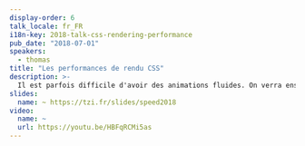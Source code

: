 ```yaml
---
display-order: 6
talk_locale: fr_FR
i18n-key: 2018-talk-css-rendering-performance
pub_date: "2018-07-01"
speakers:
  - thomas
title: "Les performances de rendu CSS"
description: >-
  Il est parfois difficile d'avoir des animations fluides. On verra ensemble comment fonctionne un navigateur et pourquoi il faut faire attention avec les SVG, avec certaines unités, et avec la plupart de propriétés CSS. On n’est pas pour autant dépourvu de possibilités. On en profitera pour faire le tour de ce que l’on a dans notre trousse à outils !
slides:
  name: ~ https://tzi.fr/slides/speed2018
video:
  name: ~
  url: https://youtu.be/HBFqRCMi5as
---
```

